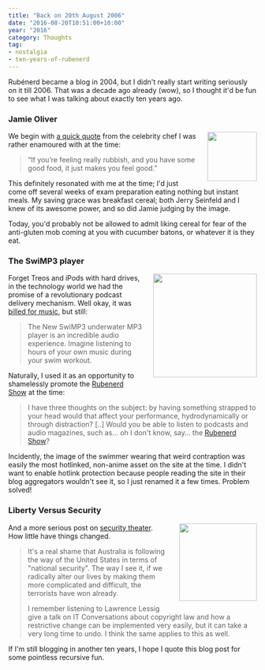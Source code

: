 ```yaml
---
title: "Back on 20th August 2006"
date: "2016-08-20T10:51:00+10:00"
year: "2016"
category: Thoughts
tag:
- nostalgia
- ten-years-of-rubenerd
---
```

Rubénerd became a blog in 2004, but I didn't really start writing seriously on it till 2006. That was a decade ago already (wow), so I thought it'd be fun to see what I was talking about exactly ten years ago.


### Jamie Oliver

<p><img src="https://rubenerd.com/files/uploads/media.jamie.jpg" alt="" style="width:100px; float:right; margin:0 0 10px 20px;" /></p>

We begin with [a quick quote](https://rubenerd.com/jamie-oliver-quote/) from the celebrity chef I was rather enamoured with at the time:

> “If you’re feeling really rubbish, and you have some good food, it just makes you feel good.”

This definitely resonated with me at the time; I'd just come off several weeks of exam preparation eating nothing but instant meals. My saving grace was breakfast cereal; both Jerry Seinfeld and I knew of its awesome power, and so did Jamie judging by the image.

Today, you'd probably not be allowed to admit liking cereal for fear of the anti-gluten mob coming at you with cucumber batons, or whatever it is they eat.


### The SwiMP3 player

<p><img src="https://rubenerd.com/files/uploads/media.swimp3.jpg" alt="" style="width:210px; float:right; margin:0 0 10px 20px" /></p>

Forget Treos and iPods with hard drives, in the technology world we had the promise of a revolutionary podcast delivery mechanism. Well okay, it was [billed for music], but still:

> The New SwiMP3 underwater MP3 player is an incredible audio experience. Imagine listening to hours of your own music during your swim workout. 

Naturally, I used it as an opportunity to shamelessly promote the [Rubenerd Show] at the time:

> I have three thoughts on the subject: by having something strapped to your head would that affect your performance, hydrodynamically or through distraction? [..] Would you be able to listen to podcasts and audio magazines, such as… oh I don't know, say… the [Rubenerd Show]?

Incidently, the image of the swimmer wearing that weird contraption was easily the most hotlinked, non-anime asset on the site at the time. I didn't want to enable hotlink protection because people reading the site in their blog aggregators wouldn't see it, so I just renamed it a few times. Problem solved!


### Liberty Versus Security

<p><img src="https://rubenerd.com/files/uploads/media.gonzales_georgetown_jan06_protesters_sm.jpg" alt="" style="width:157px; float:right; margin:0 0 10px 20px" /></p>

And a more serious post on [security theater]. How little have things changed.

> It's a real shame that Australia is following the way of the United States in terms of "national security". The way I see it, if we radically alter our lives by making them more complicated and difficult, the terrorists have won already.
>
> I remember listening to Lawrence Lessig give a talk on IT Conversations about copyright law and how a restrictive change can be implemented very easily, but it can take a very long time to undo. I think the same applies to this as well.

If I'm still blogging in another ten years, I hope I quote this blog post for some pointless recursive fun.


[A quick quote]: https://rubenerd.com/jamie-oliver-quote/
[billed for music]: https://rubenerd.com/the-swimp3-player/
[Rubenerd Show]: https://rubenerd.com/show/
[security theater]: https://rubenerd.com/liberty-versus-security/
